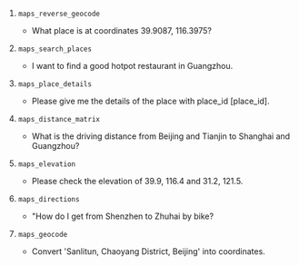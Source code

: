 1. `maps_reverse_geocode`
   - What place is at coordinates 39.9087, 116.3975?

2. `maps_search_places`
    - I want to find a good hotpot restaurant in Guangzhou.

3. `maps_place_details`
   - Please give me the details of the place with place_id [place_id].

4. `maps_distance_matrix`
   - What is the driving distance from Beijing and Tianjin to Shanghai and Guangzhou?

5. `maps_elevation`
   - Please check the elevation of 39.9, 116.4 and 31.2, 121.5.

6. `maps_directions`
   - "How do I get from Shenzhen to Zhuhai by bike?

7. `maps_geocode`
   - Convert 'Sanlitun, Chaoyang District, Beijing' into coordinates.

